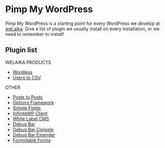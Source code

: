 # Pimp My WordPress

Pimp My WordPress is a starting point for every WordPress we develop at 
[weLaika](http://welaika.com). Give a list of plugin we usually install 
on every installation, or we need to remember to install!

## Plugin list

WELAIKA PRODUCTS

* [Wordless](http://wordpress.org/plugins/wordless/)
* [Users to CSV](http://wordpress.org/plugins/users2csv/)

OTHER

* [Posts to Posts](http://wordpress.org/plugins/posts-to-posts/)
* [Options Framework](http://wordpress.org/plugins/options-framework/)
* [Simple Fields](http://wordpress.org/plugins/simple-fields/)
* [InfiniteWP Client](http://wordpress.org/plugins/iwp-client/)
* [White Label CMS](http://wordpress.org/plugins/white-label-cms/)
* [Debug Bar](http://wordpress.org/plugins/debug-bar/)
* [Debug Bar Console](http://wordpress.org/plugins/debug-bar-console/)
* [Debug Bar Extender](http://wordpress.org/plugins/debug-bar-extender/)
* [Formidable Forms](http://wordpress.org/plugins/formidable/)
